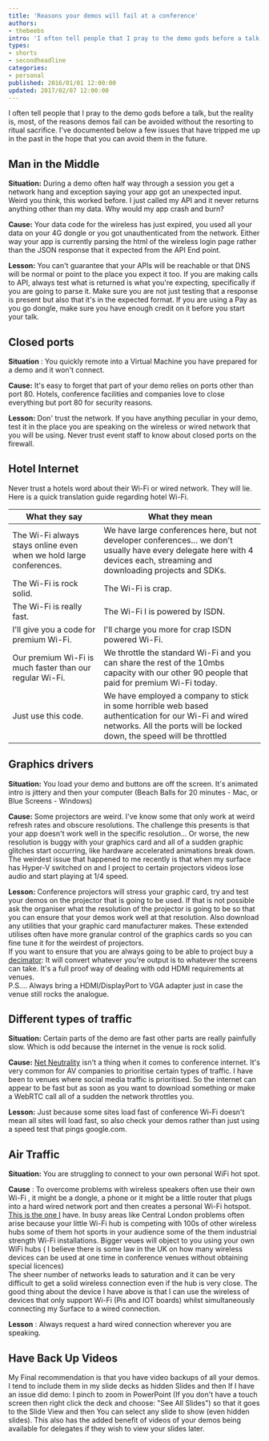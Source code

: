```yaml
---
title: 'Reasons your demos will fail at a conference'
authors:
- thebeebs
intro: 'I often tell people that I pray to the demo gods before a talk, but the reality is, most, of the reasons demos fail can be avoided without the resorting to ritual sacrifice.'
types:
- shorts
- secondheadline
categories:
- personal
published: 2016/01/01 12:00:00
updated: 2017/02/07 12:00:00
---
```


I often tell people that I pray to the demo gods before a talk, but the reality is, most, of the reasons demos fail can be avoided without the resorting to ritual sacrifice. I&#39;ve documented below a few issues that have tripped me up in the past in the hope that you can avoid them in the future. 

## Man in the Middle  
**Situation:**  During a demo often half way through a session you get a network hang and exception saying your app got an unexpected input. Weird you think, this worked before. I just called my API and it never returns anything other than my data. Why would my app crash and burn?

**Cause:**  Your data code for the wireless has just expired, you used all your data on your 4G dongle or you got unauthenticated from the network. Either way your app is currently parsing the html of the wireless login page rather than the JSON response that it expected from the API End point.

**Lesson:**  You can&#39;t guarantee that your APIs will be reachable or that DNS will be normal or point to the place you expect it too. If you are making calls to API, always test what is returned is what you&#39;re expecting, specifically if you are going to parse it. Make sure you are not just testing that a response is present but also that it&#39;s in the expected format. If you are using a Pay as you go dongle, make sure you have enough credit on it before you start your talk.  

## Closed ports  
**Situation** : You quickly remote into a Virtual Machine you have prepared for a demo and it won&#39;t connect.

**Cause:** It&#39;s easy to forget that part of your demo relies on ports other than port 80. Hotels, conference facilities and companies love to close everything but port 80 for security reasons.

**Lesson:**  Don&#39; trust the network. If you have anything peculiar in your demo, test it in the place you are speaking on the wireless or wired network that you will be using. Never trust event staff to know about closed ports on the firewall.  

## Hotel Internet  
Never trust a hotels word about their Wi-Fi or wired network. They will lie. Here is a quick translation guide regarding hotel Wi-Fi.   

<table><thead>
<tr>
<th>What they say</th>
<th>What they mean</th>
</tr>
</thead><tbody>
<tr>
<td>The Wi-Fi always stays online even when we hold large conferences.</td>
<td>We have large conferences here, but not developer conferences… we don't usually have every delegate here with 4 devices each, streaming and downloading projects and SDKs.</td>
</tr>
<tr>
<td>The Wi-Fi is rock solid.</td>
<td>The Wi-Fi is crap.</td>
</tr>
<tr>
<td>The Wi-Fi is really fast.</td>
<td>The Wi-Fi I is powered by ISDN.</td>
</tr>
<tr>
<td>I'll give you a code for premium Wi-Fi.</td>
<td>I'll charge you more for crap ISDN powered Wi-Fi.</td>
</tr>
<tr>
<td>Our premium Wi-Fi is much faster than our regular Wi-Fi.</td>
<td>We throttle the standard Wi-Fi and you can share the rest of the 10mbs capacity with our other 90 people that paid for premium Wi-Fi today.</td>
</tr>
<tr>
<td>Just use this code.</td>
<td>We have employed a company to stick in some horrible web based authentication for our Wi-Fi and wired networks. All the ports will be locked down, the speed will be throttled</td>
</tr>
</tbody></table>

## Graphics drivers  
**Situation:**  You load your demo and buttons are off the screen. It&#39;s animated intro is jittery and then your computer (Beach Balls for 20 minutes - Mac, or Blue Screens - Windows)

**Cause:**  Some projectors are weird. I&#39;ve know some that only work at weird refresh rates and obscure resolutions. The challenge this presents is that your app doesn&#39;t work well in the specific resolution… Or worse, the new resolution is buggy with your graphics card and all of a sudden graphic glitches start occurring, like hardware accelerated animations break down. The weirdest issue that happened to me recently is that when my surface has Hyper-V switched on and I project to certain projectors videos lose audio and start playing at 1/4 speed.  

**Lesson:**  Conference projectors will stress your graphic card, try and test your demos on the projector that is going to be used. If that is not possible ask the organiser what the resolution of the projector is going to be so that you can ensure that your demos work well at that resolution. Also download any utilities that your graphic card manufacturer makes. These extended utilises often have more granular control of the graphics cards so you can fine tune it for the weirdest of projectors.  
 If you want to ensure that you are always going to be able to project buy a [decimator][1]: It will convert whatever you&#39;re output is to whatever the screens can take. It&#39;s a full proof way of dealing with odd HDMI requirements at venues.   
P.S.… Always bring a HDMI/DisplayPort to VGA adapter just in case the venue still rocks the analogue.  

## Different types of traffic  
**Situation:**  Certain parts of the demo are fast other parts are really painfully slow. Which is odd because the internet in the venue is rock solid.

**Cause:** [Net Neutrality][2] isn&#39;t a thing when it comes to conference internet. It&#39;s very common for AV companies to prioritise certain types of traffic. I have been to venues where social media traffic is prioritised. So the internet can appear to be fast but as soon as you want to download something or make a WebRTC call all of a sudden the network throttles you.   

**Lesson:**  Just because some sites load fast of conference Wi-Fi doesn&#39;t mean all sites will load fast, so also check your demos rather than just using a speed test that pings google.com.  

## Air Traffic  
**Situation:**  You are struggling to connect to your own personal WiFi hot spot.  

**Cause** : To overcome problems with wireless speakers often use their own Wi-Fi , it might be a dongle, a phone or it might be a little router that plugs into a hard wired network port and then creates a personal Wi-Fi hotspot. [This is the one I][3] have. In busy areas like Central London problems often arise because your little Wi-Fi hub is competing with 100s of other wireless hubs some of them hot sports in your audience some of the them industrial strength Wi-Fi installations. Bigger veues will object to you using your own WiFi hubs ( I believe there is some law in the UK on how many wireless devices can be used at one time in conference venues without obtaining special licences)  
The sheer number of networks leads to saturation and it can be very difficult to get a solid wireless connection even if the hub is very close. The good thing about the device I have above is that I can use the wireless of devices that only support Wi-Fi (Pis and IOT boards) whilst simultaneously connecting my Surface to a wired connection.   

**Lesson** : Always request a hard wired connection wherever you are speaking.  

## Have Back Up Videos  
My Final recommendation is that you have video backups of all your demos. I tend to include them in my slide decks as hidden Slides and then If I have an issue did demo: I pinch to zoom in PowerPoint (If you don&#39;t have a touch screen then right click the deck and choose: &quot;See All Slides&quot;) so that it goes to the Slide View and then You can select any slide to show (even hidden slides). This also has the added benefit of videos of your demos being available for delegates if they wish to view your slides later.  

[1]: http://decimator.com/Products/MiniConverters/MD-HX/MD-HX.html
[2]: https://en.wikipedia.org/wiki/Net_neutrality
[3]: http://www.maplin.co.uk/p/tp-link-tl-wr710n-pocket-150mbps-wi-fi-universal-routeraccess-pointrepeater-n34ql
